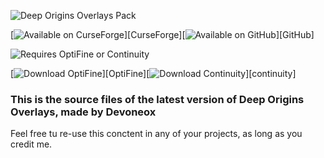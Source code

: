 ![Deep Origins Overlays Pack](https://cdn.modrinth.com/data/cached_images/0816daa281ca0de1b394e87edb67e9816d4bfa5e.png)

[![Available on CurseForge](https://cdn.modrinth.com/data/cached_images/0115db48e5f0f3e08ee5064bb15fb5d28f19558a.png)][CurseForge][![Available on GitHub](https://cdn.modrinth.com/data/cached_images/7f3974f1f91fd2f8d9f4551604d0fd9197236fe0.png)][GitHub]

![Requires OptiFine or Continuity](https://cdn.modrinth.com/data/cached_images/c839058144529911f09e6c3260f4f1a2dd9a07e6.png)

[![Download OptiFine](https://cdn.modrinth.com/data/cached_images/c9f6e7755ccff6b26440c946421cce156f37b88d.png)][OptiFine][![Download Continuity](https://cdn.modrinth.com/data/cached_images/fa9465e27ce45ec5b88079cd4dad5c03019fa989.png)][continuity]

### This is the source files of the latest version of Deep Origins Overlays, made by Devoneox
Feel free tu re-use this conctent in any of your projects, as long as you credit me.
